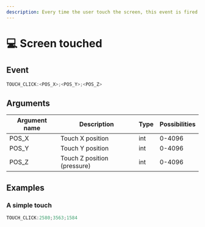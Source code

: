 ```yaml
---
description: Every time the user touch the screen, this event is fired
---
```


# 💻 Screen touched

## Event

```javascript
TOUCH_CLICK:<POS_X>;<POS_Y>;<POS_Z>
```

## Arguments

| Argument name | Description                 | Type | Possibilities |
| ------------- | --------------------------- | ---- | ------------- |
| POS\_X        | Touch X position            | int  | 0-4096        |
| POS\_Y        | Touch Y position            | int  | 0-4096        |
| POS\_Z        | Touch Z position (pressure) | int  | 0-4096        |

## Examples

### A simple touch

```javascript
TOUCH_CLICK:2580;3563;1584
```
